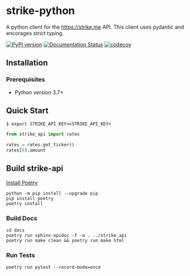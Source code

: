 # strike-python
A python client for the https://strike.me API.  This client uses pydantic and encorages strict typing.  

[![PyPI version](https://badge.fury.io/py/strike-api.svg)](https://badge.fury.io/py/strike-api)
[![Documentation Status](https://readthedocs.org/projects/strike-api/badge/?version=latest)](https://strike-api.readthedocs.io/en/latest/?badge=latest)
[![codecov](https://codecov.io/github/chmoder/strike-api/branch/main/graph/badge.svg?token=JR81BI9IGR)](https://codecov.io/github/chmoder/strike-api)


## Installation
### Prerequisites
- Python version 3.7+


## Quick Start
`$ export STRIKE_API_KEY=<STRIKE_API_KEY>`
```python
from strike_api import rates

rates = rates.get_ticker()
rates[0].amount
```

## Build strike-api
[Install Poetry](https://python-poetry.org/docs/#installation)
```
python -m pip install --upgrade pip
pip install poetry
poetry install
```

### Build Docs
```
cd docs
poetry run sphinx-apidoc -f -o . ../strike_api
poetry run make clean && poetry run make html
```

### Run Tests
```
poetry run pytest --record-mode=once
```